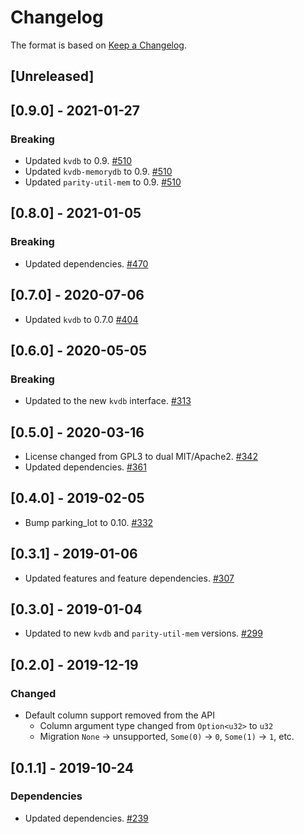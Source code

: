 # Changelog

The format is based on [Keep a Changelog].

[Keep a Changelog]: http://keepachangelog.com/en/1.0.0/

## [Unreleased]

## [0.9.0] - 2021-01-27
### Breaking
- Updated `kvdb` to 0.9. [#510](https://github.com/paritytech/parity-common/pull/510)
- Updated `kvdb-memorydb` to 0.9. [#510](https://github.com/paritytech/parity-common/pull/510)
- Updated `parity-util-mem` to 0.9. [#510](https://github.com/paritytech/parity-common/pull/510)

## [0.8.0] - 2021-01-05
### Breaking
- Updated dependencies. [#470](https://github.com/paritytech/parity-common/pull/470)

## [0.7.0] - 2020-07-06
- Updated `kvdb` to 0.7.0 [#404](https://github.com/paritytech/parity-common/pull/404)

## [0.6.0] - 2020-05-05
### Breaking
- Updated to the new `kvdb` interface. [#313](https://github.com/paritytech/parity-common/pull/313)

## [0.5.0] - 2020-03-16
- License changed from GPL3 to dual MIT/Apache2. [#342](https://github.com/paritytech/parity-common/pull/342)
- Updated dependencies. [#361](https://github.com/paritytech/parity-common/pull/361)

## [0.4.0] - 2019-02-05
- Bump parking_lot to 0.10. [#332](https://github.com/paritytech/parity-common/pull/332)

## [0.3.1] - 2019-01-06
- Updated features and feature dependencies. [#307](https://github.com/paritytech/parity-common/pull/307)

## [0.3.0] - 2019-01-04
- Updated to new `kvdb` and `parity-util-mem` versions. [#299](https://github.com/paritytech/parity-common/pull/299)

## [0.2.0] - 2019-12-19
### Changed
- Default column support removed from the API
  - Column argument type changed from `Option<u32>` to `u32`
  - Migration `None` -> unsupported, `Some(0)` -> `0`, `Some(1)` -> `1`, etc.

## [0.1.1] - 2019-10-24
### Dependencies
- Updated dependencies. [#239](https://github.com/paritytech/parity-common/pull/239)
